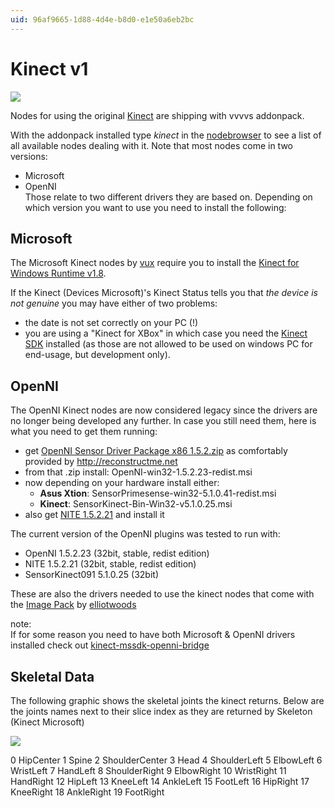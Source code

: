 ```yaml
---
uid: 96af9665-1d88-4d4e-b8d0-e1e50a6eb2bc
---
```


# Kinect v1

![](~/img/300px-Xbox-360-Kinect-Standalone.png "")   

Nodes for using the original <a href="http://en.wikipedia.org/wiki/Kinect" class="extURL" target="_blank">Kinect</a> are shipping with vvvvs addonpack.  

With the addonpack installed type *kinect* in the [nodebrowser](xref:eeb8526d-0085-4219-a138-32ac397853f1) to see a list of all available nodes dealing with it. Note that most nodes come in two versions:  
* Microsoft  
* OpenNI  
Those relate to two different drivers they are based on. Depending on which version you want to use you need to install the following:  

## Microsoft
The Microsoft Kinect nodes by <span class="user"><a href="https://vvvv.org/users/vux" class="extURL" target="_blank">vux</a></span> require you to install the <a href="http://www.microsoft.com/en-us/download/details.aspx?id=40277" class="extURL" target="_blank">Kinect for Windows Runtime v1.8</a>.  

If the <span class="node">Kinect (Devices Microsoft)</span>'s <span class="pin">Kinect Status</span> tells you that *the device is not genuine* you may have either of two problems:  
* the date is not set correctly on your PC (!)  
* you are using a "Kinect for XBox" in which case you need the  <a href="https://www.microsoft.com/en-us/download/details.aspx?id=40278" class="extURL" target="_blank">Kinect SDK</a> installed (as those are not allowed to be used on windows PC for end-usage, but development only).  

## OpenNI
The OpenNI Kinect nodes are now considered legacy since the drivers are no longer being developed any further. In case you still need them, here is what you need to get them running:  
* get <a href="http://reconstructme.net/?wpdmdl=26" class="extURL" target="_blank">OpenNI Sensor Driver Package x86 1.5.2.zip</a> as comfortably provided by <a href="http://reconstructme.net" class="extURL" target="_blank">http://reconstructme.net</a> 
* from that .zip install: OpenNI-win32-1.5.2.23-redist.msi  
* now depending on your hardware install either:  
  * **Asus Xtion**: SensorPrimesense-win32-5.1.0.41-redist.msi  
  * **Kinect**: SensorKinect-Bin-Win32-v5.1.0.25.msi  
* also get <a href="http://www.openni.org/wp-content/uploads/2012/12/NITE-Win32-1.5.2.21-Dev.zip" class="extURL" target="_blank">NITE 1.5.2.21</a> and install it  

The current version of the OpenNI plugins was tested to run with:  
* OpenNI 1.5.2.23 (32bit, stable, redist edition)  
* NITE 1.5.2.21 (32bit, stable, redist edition)  
* SensorKinect091 5.1.0.25 (32bit)  

These are also the drivers needed to use the kinect nodes that come with the <a href="https://vvvv.org/contribution/vvvv.packs.image" class="extURL contribution" target="_blank">Image Pack</a> by <span class="user"><a href="https://vvvv.org/users/elliotwoods" class="extURL" target="_blank">elliotwoods</a></span>  

note:  
If for some reason you need to have both Microsoft & OpenNI drivers installed check out <a href="http://code.google.com/p/kinect-mssdk-openni-bridge/" class="extURL" target="_blank">kinect-mssdk-openni-bridge</a>  
  

## Skeletal Data
The following graphic shows the skeletal joints the kinect returns. Below are the joints names next to their slice index as they are returned by <span class="node">Skeleton (Kinect Microsoft)</span>  



![](~/img/http://www.codeproject.com/KB/dotnet/KinectGettingStarted/7.png "")   


 0  HipCenter
 1  Spine
 2  ShoulderCenter
 3  Head
 4  ShoulderLeft
 5  ElbowLeft
 6  WristLeft
 7  HandLeft
 8  ShoulderRight
 9  ElbowRight
 10 WristRight
 11 HandRight
 12 HipLeft
 13 KneeLeft
 14 AnkleLeft
 15 FootLeft
 16 HipRight
 17 KneeRight
 18 AnkleRight
 19 FootRight
